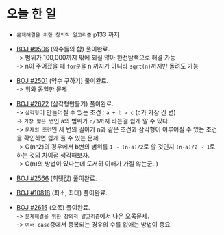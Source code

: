 # 오늘 한 일

* `문제해결을 위한 창의적 알고리즘` p133 까지  

* [BOJ #9506](https://www.acmicpc.net/problem/9506) (약수들의 합) 풀이완료.  
-> 범위가 100,000까지 밖에 되질 않아 완전탐색으로 해결 가능  
-> n이 주어졌을 때 `for문`을 n 까지가 아니라 `sqrt(n)`까지만 돌려도 가능  

* [BOJ #2501](https://www.acmicpc.net/problem/2501) (약수 구하기) 풀이완료.  
-> 위와 동일한 문제

* [BOJ #2622](https://www.acmicpc.net/problem/2622) (삼각형만들기) 풀이완료.  
-> `삼각형`이 만들어질 수 있는 조건 : `a + b > c` (c가 가장 긴 변)  
-> `가장 짧은 변`인 a의 범위가 `n/3`까지 라는걸 쉽게 알 수 있다.  
-> `문제의 조건`인 세 변의 길이가 n과 같은 조건과 삼각형이 이루어질 수 있는 조건을 확인하면 쉽게 풀 수 있는 문제  
-> O(n^2)의 경우에서 b변의 범위를 `1 ~ (n-a)/2`로 할 것인지 `(n-a)/2 ~ 1`로 하는 것의 차이점 생각해보자.  
-> ~~O(n)의 방법이 있다는데 도저히 이해가 가질 않는군..)~~
* [BOJ #2566](https://www.acmicpc.net/problem/2566) (최댓값) 풀이완료.
* [BOJ #10818](https://www.acmicpc.net/problem/10818) (최소, 최대) 풀이완료.

* [BOJ #2615](https://www.acmicpc.net/problem/2615) (오목) 풀이완료.  
-> `문제해결을 위한 창의적 알고리즘`에서 나온 오목문제.  
-> `여러 case`중에서 중복되는 경우의 수를 없애는 방법이 중요
